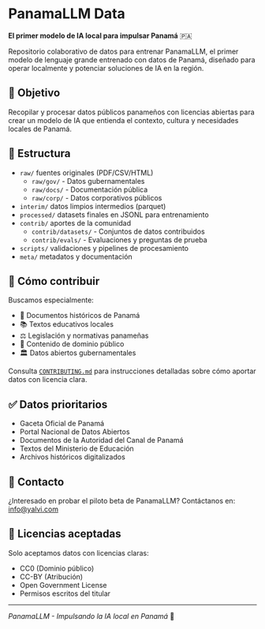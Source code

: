 # PanamaLLM Data

**El primer modelo de IA local para impulsar Panamá** 🇵🇦

Repositorio colaborativo de datos para entrenar PanamaLLM, el primer modelo de lenguaje grande entrenado con datos de Panamá, diseñado para operar localmente y potenciar soluciones de IA en la región.

## 🎯 Objetivo
Recopilar y procesar datos públicos panameños con licencias abiertas para crear un modelo de IA que entienda el contexto, cultura y necesidades locales de Panamá.

## 📁 Estructura
- `raw/` fuentes originales (PDF/CSV/HTML)
  - `raw/gov/` - Datos gubernamentales
  - `raw/docs/` - Documentación pública
  - `raw/corp/` - Datos corporativos públicos
- `interim/` datos limpios intermedios (parquet)
- `processed/` datasets finales en JSONL para entrenamiento
- `contrib/` aportes de la comunidad
  - `contrib/datasets/` - Conjuntos de datos contribuidos
  - `contrib/evals/` - Evaluaciones y preguntas de prueba
- `scripts/` validaciones y pipelines de procesamiento
- `meta/` metadatos y documentación

## 🤝 Cómo contribuir
Buscamos especialmente:
- 📜 Documentos históricos de Panamá
- 📚 Textos educativos locales
- ⚖️ Legislación y normativas panameñas
- 📰 Contenido de dominio público
- 🏛️ Datos abiertos gubernamentales

Consulta [`CONTRIBUTING.md`](CONTRIBUTING.md) para instrucciones detalladas sobre cómo aportar datos con licencia clara.

## ✅ Datos prioritarios
- Gaceta Oficial de Panamá
- Portal Nacional de Datos Abiertos
- Documentos de la Autoridad del Canal de Panamá
- Textos del Ministerio de Educación
- Archivos históricos digitalizados

## 📧 Contacto
¿Interesado en probar el piloto beta de PanamaLLM? 
Contáctanos en: info@yalvi.com

## 📄 Licencias aceptadas
Solo aceptamos datos con licencias claras:
- CC0 (Dominio público)
- CC-BY (Atribución)
- Open Government License
- Permisos escritos del titular

---
*PanamaLLM - Impulsando la IA local en Panamá* 🚀

